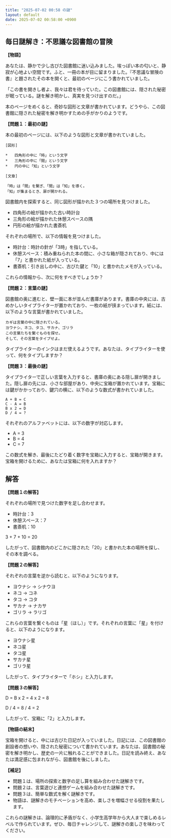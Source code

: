 ```yaml
---
title: "2025-07-02 00:58 の謎"
layout: default
date: 2025-07-02 00:58:00 +0900
---
```

## 毎日謎解き：不思議な図書館の冒険

**【物語】**

あなたは、静かで少し古びた図書館に迷い込みました。埃っぽい本の匂いと、静寂が心地よい空間です。ふと、一冊の本が目に留まりました。『不思議な冒険の書』と題されたその本を開くと、最初のページにこう書かれていました。

「この書を開きし者よ、我々は君を待っていた。この図書館には、隠された秘密が眠っている。謎を解き明かし、真実を見つけ出すのだ。」

本のページをめくると、奇妙な図形と文章が書かれています。どうやら、この図書館に隠された秘密を解き明かすための手がかりのようです。

**【問題１：最初の謎】**

本の最初のページには、以下のような図形と文章が書かれていました。

```
[図形]

*   四角形の中に「時」という文字
*   三角形の中に「間」という文字
*   円の中に「知」という文字

[文章]

「時」は「間」を繋ぎ、「間」は「知」を導く。
「知」が集まるとき、扉が開かれる。
```

図書館内を探索すると、同じ図形が描かれた３つの場所を見つけました。

*   四角形の絵が描かれた古い時計台
*   三角形の絵が描かれた休憩スペースの隅
*   円形の絵が描かれた書斎机

それぞれの場所で、以下の情報を見つけました。

*   時計台：時計の針が「3時」を指している。
*   休憩スペース：積み重ねられた本の間に、小さな箱が隠されており、中には「7」と書かれた紙が入っている。
*   書斎机：引き出しの中に、古びた鍵と「10」と書かれたメモが入っている。

これらの情報から、次に何をすべきでしょうか？

**【問題２：言葉の謎】**

図書館の奥に進むと、壁一面に本が並んだ書庫があります。書庫の中央には、古めかしいタイプライターが置かれており、一枚の紙が挟まっています。紙には、以下のような言葉が書かれていました。

```
カギは言葉の中に隠されている。
ヨウナシ、ネコ、タコ、サカナ、ゴリラ
この言葉たちを繋ぐものを探せ。
そして、その言葉をタイプせよ。
```

タイプライターのインクはまだ使えるようです。あなたは、タイプライターを使って、何をタイプしますか？

**【問題３：最後の謎】**

タイプライターで正しい言葉を入力すると、書庫の奥にある隠し扉が開きました。隠し扉の先には、小さな部屋があり、中央に宝箱が置かれています。宝箱には鍵がかかっており、鍵穴の横に、以下のような数式が書かれていました。

```
A + B = C
C - A = B
B x 2 = D
D / 4 = ?
```

それぞれのアルファベットには、以下の数字が対応します。

*   A = 3
*   B = 4
*   C = 7

この数式を解き、最後にたどり着く数字を宝箱に入力すると、宝箱が開きます。宝箱を開けるために、あなたは宝箱に何を入れますか？

## 解答

**【問題１の解答】**

それぞれの場所で見つけた数字を足し合わせます。

*   時計台：3
*   休憩スペース：7
*   書斎机：10

3 + 7 + 10 = 20

したがって、図書館内のどこかに隠された「20」と書かれた本の場所を探し、その本を調べる。

**【問題２の解答】**

それぞれの言葉を逆から読むと、以下のようになります。

*   ヨウナシ → シナウヨ
*   ネコ → コネ
*   タコ → コタ
*   サカナ → ナカサ
*   ゴリラ → ラリゴ

これらの言葉を繋ぐものは「星（ほし）」です。それぞれの言葉に「星」を付けると、以下のようになります。

*   ヨウナシ星
*   ネコ星
*   タコ星
*   サカナ星
*   ゴリラ星

したがって、タイプライターで「ホシ」と入力します。

**【問題３の解答】**

D = B x 2 = 4 x 2 = 8

D / 4 = 8 / 4 = 2

したがって、宝箱に「2」と入力します。

**【物語の結末】**

宝箱を開けると、中には古びた日記が入っていました。日記には、この図書館の創設者の想いや、隠された秘密について書かれています。あなたは、図書館の秘密を解き明かし、歴史の一片に触れることができました。日記を読み終え、あなたは満足感に包まれながら、図書館を後にしました。

**【補足】**

*   問題１は、場所の探索と数字の足し算を組み合わせた謎解きです。
*   問題２は、言葉遊びと連想ゲームを組み合わせた謎解きです。
*   問題３は、簡単な数式を解く謎解きです。
*   物語は、謎解きのモチベーションを高め、楽しさを増幅させる役割を果たします。

これらの謎解きは、論理的に矛盾がなく、小学生高学年から大人まで楽しめるレベルで作られています。ぜひ、毎日チャレンジして、謎解きの楽しさを味わってください。
